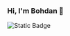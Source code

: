 ### Hi, I'm Bohdan 👋

![Static Badge](https://img.shields.io/badge/React-blue?style=social&logo=react&logoColor=blue)


